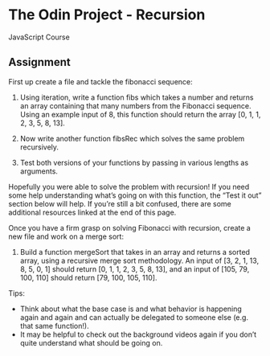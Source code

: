 # The Odin Project - Recursion

JavaScript Course

## Assignment

First up create a file and tackle the fibonacci sequence:

1. Using iteration, write a function fibs which takes a number and returns an array containing that many numbers from the Fibonacci sequence. Using an example input of 8, this function should return the array [0, 1, 1, 2, 3, 5, 8, 13].

2. Now write another function fibsRec which solves the same problem recursively.

3. Test both versions of your functions by passing in various lengths as arguments.

Hopefully you were able to solve the problem with recursion! If you need some help understanding what’s going on with this function, the “Test it out” section below will help. If you’re still a bit confused, there are some additional resources linked at the end of this page.

Once you have a firm grasp on solving Fibonacci with recursion, create a new file and work on a merge sort:

1. Build a function mergeSort that takes in an array and returns a sorted array, using a recursive merge sort methodology. An input of [3, 2, 1, 13, 8, 5, 0, 1] should return [0, 1, 1, 2, 3, 5, 8, 13], and an input of [105, 79, 100, 110] should return [79, 100, 105, 110].

Tips:

- Think about what the base case is and what behavior is happening again and again and can actually be delegated to someone else (e.g. that same function!).
- It may be helpful to check out the background videos again if you don’t quite understand what should be going on.
